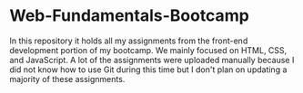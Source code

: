 # Web-Fundamentals-Bootcamp

In this repository it holds all my assignments from the front-end development portion of my bootcamp. We mainly focused on HTML, CSS, and JavaScript. A lot of the assignments were uploaded manually because I did not know how to use Git during this time but I don't plan on updating a majority of these assignments.

